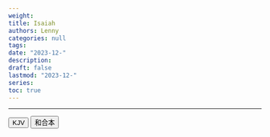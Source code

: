 ```yaml
---
weight: 
title: Isaiah
authors: Lenny
categories: null
tags: 
date: "2023-12-"
description: 
draft: false
lastmod: "2023-12-"
series:
toc: true
---
```



<!--more-->
---

<!-- Tab links -->

<div class="tab">
  <button class="tablinks active" onclick="tablabel(event, 'english')">KJV</button>
  <button class="tablinks" onclick="tablabel(event, 'chinese')">和合本</button>

</div>

<!-- Tab content -->
<div id="english" class="tabcontent" style="display:block">


</div>

<div id="chinese" class="tabcontent">


</div>

